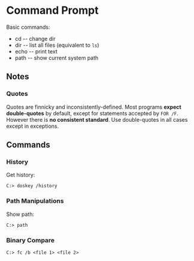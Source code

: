 # Command Prompt

Basic commands:

* cd -- change dir
* dir -- list all files (equivalent to `ls`)
* echo -- print text
* path -- show current system path

## Notes

### Quotes

Quotes are finnicky and inconsistently-defined. Most programs **expect double-quotes** by default, except for statements accepted by `FOR /F`. However there is **no consistent standard**. Use double-quotes in all cases except in exceptions. 

## Commands

### History

Get history:
```
C:> doskey /history
```

### Path Manipulations

Show path:
```
C:> path
```

### Binary Compare

```
C:> fc /b <file 1> <file 2>
```
